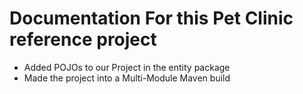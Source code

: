 # Documentation For this Pet Clinic reference project

- Added POJOs to our Project in the entity package
- Made the project into a Multi-Module Maven build
